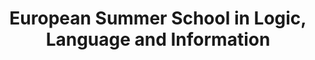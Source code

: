 ---
dateStart: 2017-07-17
dateEnd: 2017-07-18
title: "European Summer School in Logic, Language and Information"
venue: "University of Toulouse"
organizer: Olga Scrivner
credit: Olga Scrivner
city: Toulouse
state:
country: France
pdfLink: 20170717-european-summer-school.pdf
venueImages:
 - sm: image01.sm.jpg
   lg: image01.lg.jpg
 - sm: image02.sm.jpg
   lg: image02.lg.jpg
 - sm: image03.sm.jpg
   lg: image03.lg.jpg
---